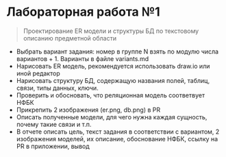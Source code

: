 # Лабораторная работа №1

> Проектирование ER модели и структуры БД по текстовому описанию предметной области 

- Выбрать вариант задания: номер в группе N взять по модулю числа вариантов + 1. Варианты в файле variants.md
- Нарисовать ER модель, рекомендуется использовать draw.io или иной редактор
- Нарисовать структуру БД, содержащую названия полей, таблиц, связи, типы данных, ключи. 
- Проверить и обосновать, что реляционная модель соответвует НФБК
- Прикрепить 2 изображения (er.png, db.png) в PR
- Описать полученные модели, для чего нужна каждая сущность, почему такие связи и т.п.
- В отчете описать цель, текст задания в соответствии с вариантом, 2 изображения моделей, их описание, обоснование НФБК, ссылку на PR в приложении, вывод

